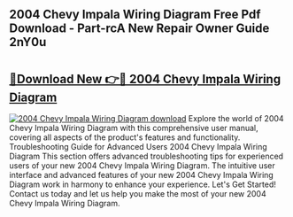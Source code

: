 ## 2004 Chevy Impala Wiring Diagram Free Pdf Download - Part-rcA New Repair Owner Guide 2nY0u

# <h2><a href="http://dfpqlby.blite.top/?on=2004+Chevy+Impala+Wiring+Diagram">🔗Download New 👉🔴 2004 Chevy Impala Wiring Diagram</a></h2>

[![2004 Chevy Impala Wiring Diagram download](https://i.imgur.com/lujVjoI.png)](http://dfpqlby.blite.top/?on=2004+Chevy+Impala+Wiring+Diagram)
Explore the world of 2004 Chevy Impala Wiring Diagram with this comprehensive user manual, covering all aspects of the product's features and functionality. Troubleshooting Guide for Advanced Users 2004 Chevy Impala Wiring Diagram This section offers advanced troubleshooting tips for experienced users of your new 2004 Chevy Impala Wiring Diagram. The intuitive user interface and advanced features of your new 2004 Chevy Impala Wiring Diagram work in harmony to enhance your experience. Let's Get Started! Contact us today and let us help you make the most of your new 2004 Chevy Impala Wiring Diagram.
